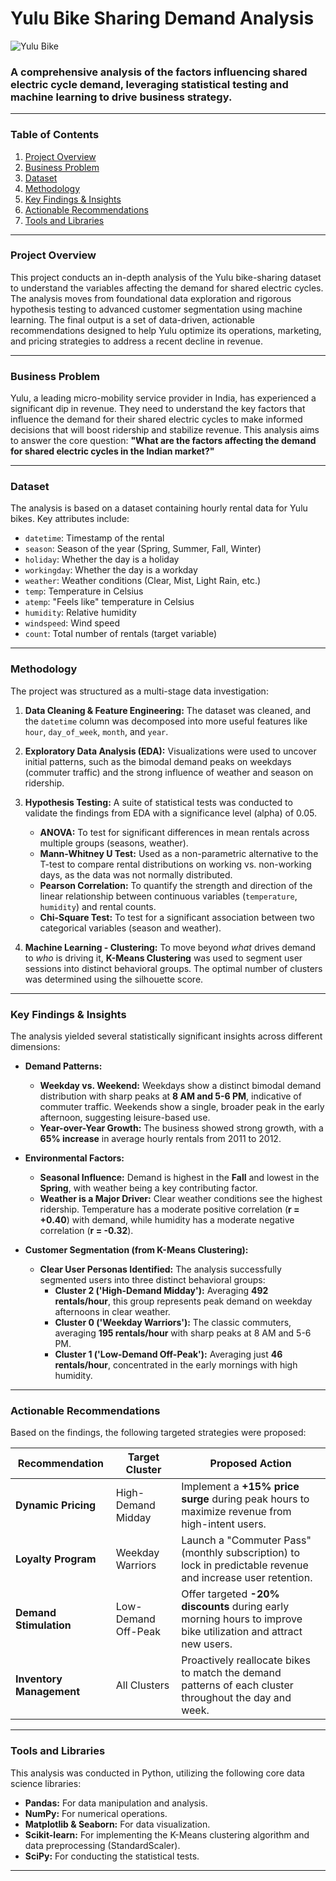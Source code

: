 # Yulu Bike Sharing Demand Analysis

![Yulu Bike](https://placehold.co/800x200/EBF4FF/333333?text=Yulu+Demand+Analysis)

### A comprehensive analysis of the factors influencing shared electric cycle demand, leveraging statistical testing and machine learning to drive business strategy.

---

### Table of Contents
1. [Project Overview](#project-overview)
2. [Business Problem](#business-problem)
3. [Dataset](#dataset)
4. [Methodology](#methodology)
5. [Key Findings & Insights](#key-findings--insights)
6. [Actionable Recommendations](#actionable-recommendations)
7. [Tools and Libraries](#tools-and-libraries)


---

### Project Overview

This project conducts an in-depth analysis of the Yulu bike-sharing dataset to understand the variables affecting the demand for shared electric cycles. The analysis moves from foundational data exploration and rigorous hypothesis testing to advanced customer segmentation using machine learning. The final output is a set of data-driven, actionable recommendations designed to help Yulu optimize its operations, marketing, and pricing strategies to address a recent decline in revenue.

---

### Business Problem

Yulu, a leading micro-mobility service provider in India, has experienced a significant dip in revenue. They need to understand the key factors that influence the demand for their shared electric cycles to make informed decisions that will boost ridership and stabilize revenue. This analysis aims to answer the core question: **"What are the factors affecting the demand for shared electric cycles in the Indian market?"**

---

### Dataset

The analysis is based on a dataset containing hourly rental data for Yulu bikes. Key attributes include:
- `datetime`: Timestamp of the rental
- `season`: Season of the year (Spring, Summer, Fall, Winter)
- `holiday`: Whether the day is a holiday
- `workingday`: Whether the day is a workday
- `weather`: Weather conditions (Clear, Mist, Light Rain, etc.)
- `temp`: Temperature in Celsius
- `atemp`: "Feels like" temperature in Celsius
- `humidity`: Relative humidity
- `windspeed`: Wind speed
- `count`: Total number of rentals (target variable)

---

### Methodology

The project was structured as a multi-stage data investigation:

1.  **Data Cleaning & Feature Engineering:** The dataset was cleaned, and the `datetime` column was decomposed into more useful features like `hour`, `day_of_week`, `month`, and `year`.

2.  **Exploratory Data Analysis (EDA):** Visualizations were used to uncover initial patterns, such as the bimodal demand peaks on weekdays (commuter traffic) and the strong influence of weather and season on ridership.

3.  **Hypothesis Testing:** A suite of statistical tests was conducted to validate the findings from EDA with a significance level (alpha) of 0.05.
    - **ANOVA:** To test for significant differences in mean rentals across multiple groups (seasons, weather).
    - **Mann-Whitney U Test:** Used as a non-parametric alternative to the T-test to compare rental distributions on working vs. non-working days, as the data was not normally distributed.
    - **Pearson Correlation:** To quantify the strength and direction of the linear relationship between continuous variables (`temperature`, `humidity`) and rental counts.
    - **Chi-Square Test:** To test for a significant association between two categorical variables (season and weather).

4.  **Machine Learning - Clustering:** To move beyond *what* drives demand to *who* is driving it, **K-Means Clustering** was used to segment user sessions into distinct behavioral groups. The optimal number of clusters was determined using the silhouette score.

---

### Key Findings & Insights

The analysis yielded several statistically significant insights across different dimensions:

- **Demand Patterns:**
    - **Weekday vs. Weekend:** Weekdays show a distinct bimodal demand distribution with sharp peaks at **8 AM and 5-6 PM**, indicative of commuter traffic. Weekends show a single, broader peak in the early afternoon, suggesting leisure-based use.
    - **Year-over-Year Growth:** The business showed strong growth, with a **65% increase** in average hourly rentals from 2011 to 2012.

- **Environmental Factors:**
    - **Seasonal Influence:** Demand is highest in the **Fall** and lowest in the **Spring**, with weather being a key contributing factor.
    - **Weather is a Major Driver:** Clear weather conditions see the highest ridership. Temperature has a moderate positive correlation (**r = +0.40**) with demand, while humidity has a moderate negative correlation (**r = -0.32**).

- **Customer Segmentation (from K-Means Clustering):**
    - **Clear User Personas Identified:** The analysis successfully segmented users into three distinct behavioral groups:
        - **Cluster 2 ('High-Demand Midday'):** Averaging **492 rentals/hour**, this group represents peak demand on weekday afternoons in clear weather.
        - **Cluster 0 ('Weekday Warriors'):** The classic commuters, averaging **195 rentals/hour** with sharp peaks at 8 AM and 5-6 PM.
        - **Cluster 1 ('Low-Demand Off-Peak'):** Averaging just **46 rentals/hour**, concentrated in the early mornings with high humidity.

---

### Actionable Recommendations

Based on the findings, the following targeted strategies were proposed:

| Recommendation              | Target Cluster           | Proposed Action                                                                                             |
| --------------------------- | ------------------------ | ----------------------------------------------------------------------------------------------------------- |
| **Dynamic Pricing** | High-Demand Midday       | Implement a **+15% price surge** during peak hours to maximize revenue from high-intent users.              |
| **Loyalty Program** | Weekday Warriors         | Launch a "Commuter Pass" (monthly subscription) to lock in predictable revenue and increase user retention. |
| **Demand Stimulation** | Low-Demand Off-Peak      | Offer targeted **-20% discounts** during early morning hours to improve bike utilization and attract new users. |
| **Inventory Management** | All Clusters             | Proactively reallocate bikes to match the demand patterns of each cluster throughout the day and week.      |

---

### Tools and Libraries

This analysis was conducted in Python, utilizing the following core data science libraries:
- **Pandas:** For data manipulation and analysis.
- **NumPy:** For numerical operations.
- **Matplotlib & Seaborn:** For data visualization.
- **Scikit-learn:** For implementing the K-Means clustering algorithm and data preprocessing (StandardScaler).
- **SciPy:** For conducting the statistical tests.

---


    
